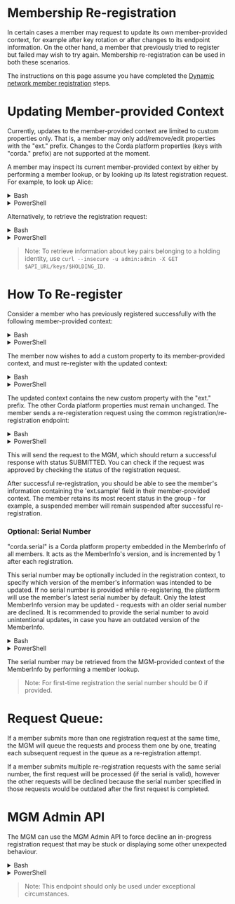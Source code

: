 # Membership Re-registration

In certain cases a member may request to update its own member-provided context, for example after key rotation or after changes to its endpoint information. On the other hand, a member that previously tried to register but failed may wish to try again. Membership re-registration can be used in both these scenarios.

The instructions on this page assume you have completed the [Dynamic network member registration](https://github.com/corda/corda-runtime-os/wiki/Member-Onboarding-(Dynamic-Networks)) steps.

# Updating Member-provided Context

Currently, updates to the member-provided context are limited to custom properties only. That is, a member may only add/remove/edit properties with the "ext." prefix. Changes to the Corda platform properties (keys with "corda." prefix) are not supported at the moment.

A member may inspect its current member-provided context by either by performing a member lookup, or by looking up its latest registration request.
For example, to look up Alice:
<details>
<summary>Bash</summary>

```bash
curl --insecure -u admin:admin -X GET $API_URL/members/$HOLDING_ID?O=Alice
```
</details>
<details>
<summary>PowerShell</summary>

```PowerShell
Invoke-RestMethod -SkipCertificateCheck  -Headers @{Authorization=("Basic {0}" -f $AUTH_INFO)} -Uri "$API_URL/membership/$HOLDING_ID?O=Alice" | ConvertTo-Json -Depth 4
```
</details>  

Alternatively, to retrieve the registration request:
<details>
<summary>Bash</summary>

```bash
export REGISTRATION_ID=<registration ID>
curl --insecure -u admin:admin -X GET $API_URL/membership/$HOLDING_ID/$REGISTRATION_ID
```
</details>
<details>
<summary>PowerShell</summary>

```PowerShell
$REGISTRATION_ID = <registration ID>
Invoke-RestMethod -SkipCertificateCheck  -Headers @{Authorization=("Basic {0}" -f $AUTH_INFO)} -Uri "$API_URL/membership/$HOLDING_ID/$REGISTRATION_ID"
```
</details>

> Note: To retrieve information about key pairs belonging to a holding identity, use `curl --insecure -u admin:admin -X GET $API_URL/keys/$HOLDING_ID`.

# How To Re-register

Consider a member who has previously registered successfully with the following member-provided context:
<details>
<summary>Bash</summary>

```bash
REGISTRATION_CONTEXT='{
  "corda.session.keys.0.id": "'$SESSION_KEY_ID'",
  "corda.session.keys.0.signature.spec": "SHA256withECDSA",
  "corda.ledger.keys.0.id": "'$LEDGER_KEY_ID'",
  "corda.ledger.keys.0.signature.spec": "SHA256withECDSA",
  "corda.endpoints.0.connectionURL": "https://'$P2P_GATEWAY_HOST':'$P2P_GATEWAY_PORT'",
  "corda.endpoints.0.protocolVersion": "1"
}'
```
</details>
<details>
<summary>PowerShell</summary>

```PowerShell
$REGISTRATION_CONTEXT = @{
  'corda.session.keys.0.id' =  $SESSION_KEY_ID
  'corda.session.keys.0.signature.spec' = "SHA256withECDSA"
  'corda.ledger.keys.0.id' = $LEDGER_KEY_ID
  'corda.ledger.keys.0.signature.spec' = "SHA256withECDSA"
  'corda.endpoints.0.connectionURL' = "https://$P2P_GATEWAY_HOST`:$P2P_GATEWAY_PORT"
  'corda.endpoints.0.protocolVersion' = "1"
}
```
</details>

The member now wishes to add a custom property to its member-provided context, and must re-register with the updated context:
<details>
<summary>Bash</summary>

```bash
export REGISTRATION_CONTEXT='{
  "corda.session.keys.0.id": "'$SESSION_KEY_ID'",
  "corda.session.keys.0.signature.spec": "SHA256withECDSA",
  "corda.ledger.keys.0.id": "'$LEDGER_KEY_ID'",
  "corda.ledger.keys.0.signature.spec": "SHA256withECDSA",
  "corda.endpoints.0.connectionURL": "https://'$P2P_GATEWAY_HOST':'$P2P_GATEWAY_PORT'",
  "corda.endpoints.0.protocolVersion": "1",
  "ext.sample": "apple"
}'
```
</details>
<details>
<summary>PowerShell</summary>

```PowerShell
$REGISTRATION_CONTEXT = @{
  'corda.session.keys.0.id' =  $SESSION_KEY_ID
  'corda.session.keys.0.signature.spec' = "SHA256withECDSA"
  'corda.ledger.keys.0.id' = $LEDGER_KEY_ID
  'corda.ledger.keys.0.signature.spec' = "SHA256withECDSA"
  'corda.endpoints.0.connectionURL' = "https://$P2P_GATEWAY_HOST`:$P2P_GATEWAY_PORT"
  'corda.endpoints.0.protocolVersion' = "1",
  'ext.sample' = "apple"
}
```
</details>

The updated context contains the new custom property with the "ext." prefix. The other Corda platform properties must remain unchanged.
The member sends a re-registeration request using the common registration/re-registration endpoint:
<details>
<summary>Bash</summary>

```bash
export REGISTRATION_REQUEST='{"memberRegistrationRequest":{"context": '$REGISTRATION_CONTEXT'}}'
curl --insecure -u admin:admin -d "$REGISTRATION_REQUEST" $API_URL/membership/$HOLDING_ID
```
</details>
<details>
<summary>PowerShell</summary>

```PowerShell
$RESGISTER_RESPONSE = Invoke-RestMethod -SkipCertificateCheck  -Headers @{Authorization=("Basic {0}" -f $AUTH_INFO)} -Method Post -Uri "$API_URL/membership/$HOLDING_ID" -Body (ConvertTo-Json -Depth 4 @{
    memberRegistrationRequest = @{
        context = $REGISTRATION_CONTEXT
    }
})
$RESGISTER_RESPONSE.registrationStatus
```
</details>

This will send the request to the MGM, which should return a successful response with status SUBMITTED. You can check if the request was approved by checking the status of the registration request.

After successful re-registration, you should be able to see the member's information containing the 'ext.sample' field in their
member-provided context. The member retains its most recent status in the group - for example, a suspended member will remain suspended after successful re-registration.

### Optional: Serial Number

"corda.serial" is a Corda platform property embedded in the MemberInfo of all members. It acts as the MemberInfo's version, and is incremented by 1 after each registration.

This serial number may be optionally included in the registration context, to specify which version of the member's information was intended to be updated. If no serial number is provided while re-registering, the platform will use the member's latest serial number by default. Only the latest MemberInfo version may be updated - requests with an older serial number are declined. It is recommended to provide the serial number to avoid unintentional updates, in case you have an outdated version of the MemberInfo.

<details>
<summary>Bash</summary>

```bash
export REGISTRATION_CONTEXT='{
  "corda.session.keys.0.id": "'$SESSION_KEY_ID'",
  "corda.session.keys.0.signature.spec": "SHA256withECDSA",
  "corda.ledger.keys.0.id": "'$LEDGER_KEY_ID'",
  "corda.ledger.keys.0.signature.spec": "SHA256withECDSA",
  "corda.endpoints.0.connectionURL": "https://'$P2P_GATEWAY_HOST':'$P2P_GATEWAY_PORT'",
  "corda.endpoints.0.protocolVersion": "1",
  "ext.sample": "apple",
  "corda.serial": "1"
}'
```
</details>
<details>
<summary>PowerShell</summary>

```PowerShell
$REGISTRATION_CONTEXT = @{
  'corda.session.keys.0.id' =  $SESSION_KEY_ID
  'corda.session.keys.0.signature.spec' = "SHA256withECDSA"
  'corda.ledger.keys.0.id' = $LEDGER_KEY_ID
  'corda.ledger.keys.0.signature.spec' = "SHA256withECDSA"
  'corda.endpoints.0.connectionURL' = "https://$P2P_GATEWAY_HOST`:$P2P_GATEWAY_PORT"
  'corda.endpoints.0.protocolVersion' = "1",
  'ext.sample' = "apple",
  'corda.serial' = "1"
}
```
</details>

The serial number may be retrieved from the MGM-provided context of the MemberInfo by performing a member lookup.
> Note: For first-time registration the serial number should be 0 if provided.

# Request Queue:

If a member submits more than one registration request at the same time, the MGM will queue the requests and process them one by one, treating each subsequent request in the queue as a re-registration attempt.

If a member submits multiple re-registration requests with the same serial number, the first request will be processed (if the serial is valid), however the other requests will be declined because the serial number specified in those requests would be outdated after the first request is completed.

# MGM Admin API

The MGM can use the MGM Admin API to force decline an in-progress registration request that may be stuck or displaying some other unexpected behaviour.

<details>
<summary>Bash</summary>

```bash
REQUEST_ID=<REQUEST ID>
curl --insecure -u admin:admin -X POST $API_URL/mgmadmin/$MGM_HOLDING_ID/force-decline/$REQUEST_ID
```
</details>
<details>
<summary>PowerShell</summary>

```PowerShell
$REQUEST_ID = <REQUEST ID>
Invoke-RestMethod -SkipCertificateCheck  -Headers @{Authorization=("Basic {0}" -f $AUTH_INFO)} -Uri "$API_URL/mgmadmin/$MGM_HOLDING_ID/force-decline/$REQUEST_ID" -Method POST
```
</details>

> Note: This endpoint should only be used under exceptional circumstances.
